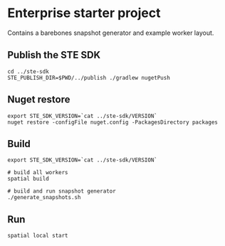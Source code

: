 # Enterprise starter project
Contains a barebones snapshot generator and example worker layout.

## Publish the STE SDK
```
cd ../ste-sdk
STE_PUBLISH_DIR=$PWD/../publish ./gradlew nugetPush
```

## Nuget restore
```
export STE_SDK_VERSION=`cat ../ste-sdk/VERSION`
nuget restore -configFile nuget.config -PackagesDirectory packages
```

## Build
```
export STE_SDK_VERSION=`cat ../ste-sdk/VERSION`

# build all workers
spatial build

# build and run snapshot generator
./generate_snapshots.sh
```

## Run
```
spatial local start
```
